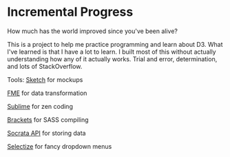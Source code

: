 # Incremental Progress

How much has the world improved since you've been alive?

This is a project to help me practice programming and learn about D3. What I've learned is that I have a lot to learn. I built most of this without actually understanding how any of it actually works. Trial and error, determination, and lots of StackOverflow.

Tools:
<a href="https://www.sketchapp.com/">Sketch</a> for mockups

<a href="https://www.safe.com/">FME</a> for data transformation

<a href="https://www.sublimetext.com/3">Sublime</a> for zen coding

<a href="http://brackets.io/">Brackets</a> for SASS compiling

<a href="https://dev.socrata.com">Socrata API</a> for storing data

<a href="http://selectize.github.io/selectize.js">Selectize</a> for fancy dropdown menus